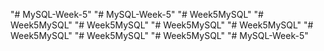 "# MySQL-Week-5" 
"# MySQL-Week-5" 
"# Week5MySQL" 
"# Week5MySQL" 
"# Week5MySQL" 
"# Week5MySQL" 
"# Week5MySQL" 
"# Week5MySQL" 
"# Week5MySQL" 
"# Week5MySQL" 
"# MySQL-Week-5" 
